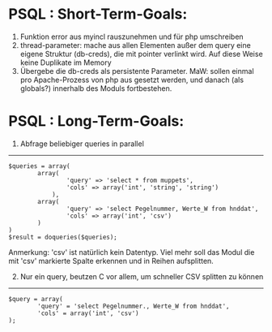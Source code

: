 PSQL : Short-Term-Goals:
========================

1. Funktion error aus myincl rauszunehmen und für php umschreiben
2. thread-parameter: mache aus allen Elementen außer dem query eine eigene Struktur (db-creds),
   die mit pointer verlinkt wird. Auf diese Weise keine Duplikate im Memory
3. Übergebe die db-creds als persistente Parameter. MaW: sollen einmal pro Apache-Prozess von php aus
   gesetzt werden, und danach (als globals?) innerhalb des Moduls fortbestehen. 


PSQL : Long-Term-Goals:
========================

1. Abfrage beliebiger queries in parallel
-----------------------------------------

	$queries = array(
       		array(
                	'query' => 'select * from muppets',
                	'cols' => array('int', 'string', 'string')
        		),
        	array(
                	'query' => 'select Pegelnummer, Werte_W from hnddat',
                	'cols' => array('int', 'csv')
        	)
	)
	$result = doqueries($queries);

Anmerkung: 'csv' ist natürlich kein Datentyp. Viel mehr soll das Modul die mit 'csv' markierte Spalte
erkennen und in Reihen aufsplitten. 


2. Nur ein query, beutzen C vor allem, um schneller CSV splitten zu können
--------------------------------------------------------------------------

	$query = array(
        	'query' = 'select Pegelnummer., Werte_W from hnddat',
	        'cols' = array('int', 'csv')
	);

